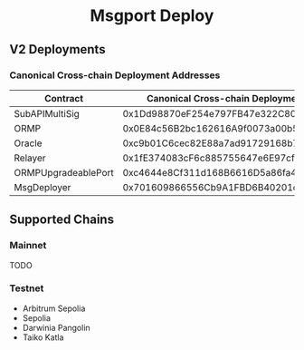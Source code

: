 # <h1 align="center"> Msgport Deploy </h1>

## V2 Deployments
### Canonical Cross-chain Deployment Addresses
|  Contract              |  Canonical Cross-chain Deployment Address  |
|------------------------|--------------------------------------------|
| SubAPIMultiSig         | 0x1Dd98870eF254e797FB47e322C80bd7ABeFa4b7d |
| ORMP                   | 0x0E84c56B2bc162616A9f0073a00b5C39C8b5772E |
| Oracle                 | 0xc9b01C6cec82E88a7ad91729168b7777bC3700ea |
| Relayer                | 0x1fE374083cF6c885755647e6E97cfed67c429479 |
| ORMPUpgradeablePort    | 0xc4644e8Cf311d168B6616D5a86fa4386321649E5 |
| MsgDeployer            | 0x701609866556Cb9A1FBD6B40201cD5899c9D2d56 |

## Supported Chains
### Mainnet
TODO

### Testnet
- Arbitrum Sepolia
- Sepolia
- Darwinia Pangolin
- Taiko Katla
